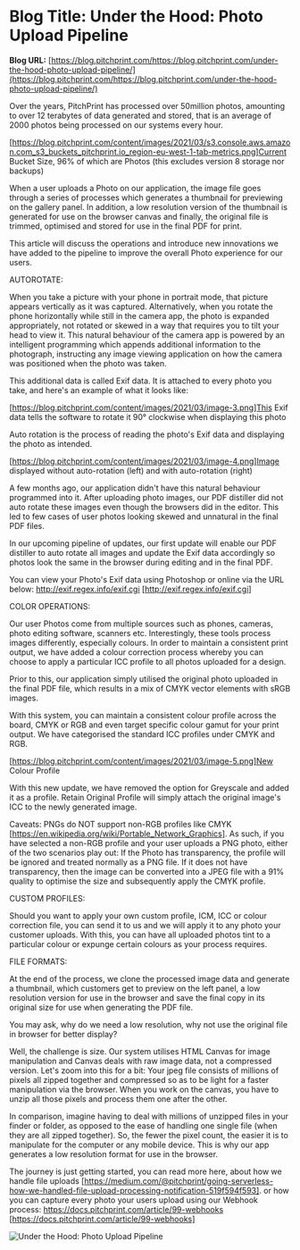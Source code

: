 # **Blog Title**: Under the Hood: Photo Upload Pipeline

**Blog URL:** [https://blog.pitchprint.com/https://blog.pitchprint.com/under-the-hood-photo-upload-pipeline/](https://blog.pitchprint.com/https://blog.pitchprint.com/under-the-hood-photo-upload-pipeline/)

Over the years, PitchPrint has processed over 50million photos, amounting to over 12 terabytes of data generated and stored, that is an
average of 2000 photos being processed on our systems every hour.

[https://blog.pitchprint.com/content/images/2021/03/s3.console.aws.amazon.com_s3_buckets_pitchprint.io_region-eu-west-1-tab-metrics.png]Current
Bucket Size, 96% of which are Photos (this excludes version 8 storage nor backups)

When a user uploads a Photo on our application, the image file goes through a series of processes which generates a thumbnail for previewing
on the gallery panel. In addition, a low resolution version of the thumbnail is generated for use on the browser canvas and finally, the
original file is trimmed, optimised and stored for use in the final PDF for print.

This article will discuss the operations and introduce new innovations we have added to the pipeline to improve the overall Photo experience
for our users.


AUTOROTATE:

When you take a picture with your phone in portrait mode, that picture appears vertically as it was captured. Alternatively, when you rotate
the phone horizontally while still in the camera app, the photo is expanded appropriately, not rotated or skewed in a way that requires you
to tilt your head to view it. This natural behaviour of the camera app is powered by an intelligent programming which appends additional
information to the photograph, instructing any image viewing application on how the camera was positioned when the photo was taken.

This additional data is called Exif data. It is attached to every photo you take, and here's an example of what it looks like:

[https://blog.pitchprint.com/content/images/2021/03/image-3.png]This Exif data tells the software to rotate it 90° clockwise when displaying
this photo

Auto rotation is the process of reading the photo's Exif data and displaying the photo as intended.

[https://blog.pitchprint.com/content/images/2021/03/image-4.png]Image displayed without auto-rotation (left) and with auto-rotation (right)

A few months ago, our application didn't have this natural behaviour programmed into it. After uploading photo images, our PDF distiller did
not auto rotate these images even though the browsers did in the editor. This led to few cases of user photos looking skewed and unnatural
in the final PDF files.

In our upcoming pipeline of updates, our first update will enable our PDF distiller to auto rotate all images and update the Exif data
accordingly so photos look the same in the browser during editing and in the final PDF.

You can view your Photo's Exif data using Photoshop or online via the URL below: http://exif.regex.info/exif.cgi
[http://exif.regex.info/exif.cgi]


COLOR OPERATIONS:

Our user Photos come from multiple sources such as phones, cameras, photo editing software, scanners etc. Interestingly, these tools process
images differently, especially colours. In order to maintain a consistent print output, we have added a colour correction process whereby
you can choose to apply a particular ICC profile to all photos uploaded for a design.

Prior to this, our application simply utilised the original photo uploaded in the final PDF file, which results in a mix of CMYK vector
elements with sRGB images.

With this system, you can maintain a consistent colour profile across the board, CMYK or RGB and even target specific colour gamut for your
print output. We have categorised the standard ICC profiles under CMYK and RGB.

[https://blog.pitchprint.com/content/images/2021/03/image-5.png]New Colour Profile

With this new update, we have removed the option for Greyscale and added it as a profile. Retain Original Profile will simply attach the
original image's ICC to the newly generated image.

Caveats: PNGs do NOT support non-RGB profiles like CMYK [https://en.wikipedia.org/wiki/Portable_Network_Graphics]. As such, if you have
selected a non-RGB profile and your user uploads a PNG photo, either of the two scenarios play out: If the Photo has transparency, the
profile will be ignored and treated normally as a PNG file. If it does not have transparency, then the image can be converted into a JPEG
file with a 91% quality to optimise the size and subsequently apply the CMYK profile.


CUSTOM PROFILES:

Should you want to apply your own custom profile, ICM, ICC or colour correction file, you can send it to us and we will apply it to any
photo your customer uploads. With this, you can have all uploaded photos tint to a particular colour or expunge certain colours as your
process requires.


FILE FORMATS:

At the end of the process, we clone the processed image data and generate a thumbnail, which customers get to preview on the left panel, a
low resolution version for use in the browser and save the final copy in its original size for use when generating the PDF file.

You may ask, why do we need a low resolution, why not use the original file in browser for better display?

Well, the challenge is size. Our system utilises HTML Canvas for image manipulation and Canvas deals with raw image data, not a compressed
version. Let's zoom into this for a bit: Your jpeg file consists of millions of pixels all zipped together and compressed so as to be light
for a faster manipulation via the browser. When you work on the canvas, you have to unzip all those pixels and process them one after the
other.

In comparison, imagine having to deal with millions of unzipped files in your finder or folder, as opposed to the ease of handling one
single file (when they are all zipped together). So, the fewer the pixel count, the easier it is to manipulate for the computer or any
mobile device. This is why our app generates a low resolution format for use in the browser.

The journey is just getting started, you can read more here, about how we handle file uploads
[https://medium.com/@pitchprint/going-serverless-how-we-handled-file-upload-processing-notification-519f594f593]. or how you can capture
every photo your users upload using our Webhook process: https://docs.pitchprint.com/article/99-webhooks
[https://docs.pitchprint.com/article/99-webhooks]

![Under the Hood: Photo Upload Pipeline](https://blog.pitchprint.com/content/images/2021/03/SPRK_default_preset_name_custom---1.jpg)

